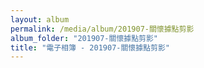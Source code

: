 ```yaml
---
layout: album
permalink: /media/album/201907-關懷據點剪影
album_folder: "201907-關懷據點剪影"
title: "電子相簿 - 201907-關懷據點剪影"
---
```

